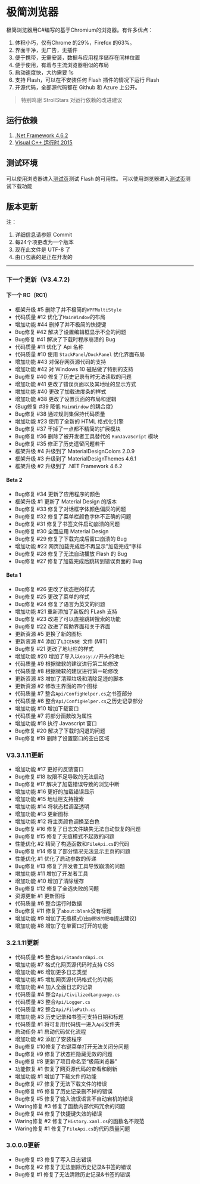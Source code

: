 # 极简浏览器
极简浏览器用C#编写的基于Chromium的浏览器。有许多优点：

1. 体积小巧，仅有Chrome 的29%，Firefox 的63%。
2. 界面干净，无广告，无插件
3. 便于携带，无需安装，数据与应用程序储存在同样位置
4. 便于使用，有着与主流浏览器相似的布局
5. 启动速度快，大约需要 1s
6. 支持 Flash，可以在不安装任何 Flash 插件的情况下运行 Flash
7. 开源代码，全部源代码都在 Github 和 Azure 上公开。

> 特别鸣谢 StrollStars 对运行依赖的改进建议

## 运行依赖

1. [.Net Framework 4.6.2](https://dotnet.microsoft.com/zh-cn/download/dotnet-framework/thank-you/net462-offline-installer)
2. [Visual C++ 运行时 2015](https://aka.ms/vs/17/release/vc_redist.x64.exe)

## 测试环境

可以使用浏览器进入[测试页](https://pinyin.sogou.com/help.php?list=8)测试 Flash 的可用性。
可以使用浏览器进入[测试页](http://cachefly.cachefly.net/10mb.test)测试下载功能

## 版本更新

注：
1. 详细信息请参照 Commit
2. 每24个项更改为一个版本
3. 现在此文件是 UTF-8 了
4. 由`{}`包裹的是正在开发的
-----
### 下一个更新（V3.4.7.2)

#### 下一个 RC（RC1）

+ 框架升级 #5 删除了并不极简的`WPFMultiStyle`
+ 代码质量 #12 优化了`MainWindow`的布局
+ 增加功能 #44 删掉了并不极简的快捷键
+ Bug修复 #42 解决了设置编辑框显示不全的问题
+ Bug修复 #41 解决了下载时程序崩溃的 Bug
+ 代码质量 #11 优化了 Api 名称
+ 代码质量 #10 使用 `StackPanel`/`DockPanel` 优化界面布局
+ 增加功能 #43 对保存网页源代码的支持
+ 增加功能 #42 对 Windows 10 磁贴做了特别的支持
+ Bug修复 #40 修复了历史记录有时无法读取的问题
+ 增加功能 #41 更改了错误页面以及其地址的显示方式
+ 增加功能 #40 更改了加载进度条的样式
+ 增加功能 #38 更改了设置页面的布局和逻辑
+ {Bug修复 #39 降低 `MainWindow` 的耦合度} 
+ Bug修复 #38 通过规则集保持代码质量
+ 增加功能 #23 使用了全新的 HTML 格式化引擎
+ Bug修复 #37 干掉了一点都不精简的扩展模块
+ Bug修复 #36 删除了被开发者工具替代的 `RunJavaScript` 模块
+ Bug修复 #35 修正了历史遗留问题若干
+ 框架升级 #4 升级到了 MaterialDesignColors 2.0.9
+ 框架升级 #3 升级到了 MaterialDesignThemes 4.6.1
+ 框架升级 #2 升级到了 .NET Framework 4.6.2

#### Beta 2

+ Bug修复 #34 更新了应用程序的颜色
+ 框架升级 #1 更新了 Material Design 的版本
+ Bug修复 #33 修复了对话框字体颜色偏灰的问题
+ Bug修复 #32 修复了菜单栏颜色字体不正确的问题
+ Bug修复 #31 修复了书签文件启动崩溃的问题
+ Bug修复 #30 全面应用 Material Design
+ Bug修复 #29 修复了下载完成后窗口崩溃的 Bug
+ 增加功能 #22 网页加载完成后不再显示”加载完成“字样
+ Bug修复 #28 修复了无法自动播放 Flash 的 Bug
+ Bug修复 #27 修复了加载完成后跳转到错误页面的 Bug

#### Beta 1

+ Bug修复 #26 更改了状态栏的样式
+ Bug修复 #25 更改了菜单的样式
+ Bug修复 #24 修复了语言为英文的问题
+ 增加功能 #21 重新添加了新版的 FLash 支持
+ Bug修复 #23 改进了可以直接跳转搜索的功能
+ Bug修复 #22 改进了帮助界面和关于界面
+ 更新资源 #5 更换了新的图标
+ 更新资源 #4 添加了`LICENSE `文件 (MIT)
+ Bug修复 #21 更改了地址栏的样式
+ 增加功能 #20 增加了导入以`easy://`开头的地址
+ 代码质量 #9 根据微软的建议进行第二轮修改
+ 代码质量 #8 根据微软的建议进行第一轮修改
+ 更新资源 #3 增加了清理垃圾和清除足迹的脚本
+ 更新资源 #2 修改主界面的四个图标
+ 代码质量 #7 整合`Api/ConfigHelper.cs`之书签部分
+ 代码质量 #6 整合`Api/ConfigHelper.cs`之历史记录部分
+ 增加功能 #10 增加下载窗口
+ 代码质量 #7 将部分函数改为属性
+ 增加功能 #18 执行 Javascript 窗口
+ Bug修复 #20 解决了下载时闪退的问题
+ Bug修复 #19 删除了设置窗口的空白区域

### V3.3.1.11更新

+ 增加功能 #17 更好的反馈窗口
+ Bug修复 #18 权限不足导致的无法启动
+ Bug修复 #17 解决了加载错误导致的浏览中断
+ 增加功能 #16 更好的加载错误显示
+ 增加功能 #15 地址栏支持搜索
+ 增加功能 #14 将状态栏调至透明
+ 增加功能 #13 更新图标
+ 增加功能 #12 将主页颜色调换至白色
+ Bug修复 #16 修复了日志文件缺失无法自动恢复的问题
+ Bug修复 #15 修复了无痕模式不起效的问题
+ 性能优化 #2 精简了构造函数和`FileApi.cs`的代码
+ Bug修复 #14 修复了部分情况无法显示主页的问题
+ 性能优化 #1 优化了启动参数的传递
+ Bug修复 #13 修复了开发者工具导致崩溃的问题
+ 增加功能 #11 增加了开发者工具
+ 增加功能 #10 增加了清除缓存
+ Bug修复 #12 修复了全选失败的问题
+ 资源更新 #1 更新图标
+ 代码质量 #6 整合运行时数据
+ Bug修复 #11 修复了`about:blank`没有标题
+ 增加功能 #9 增加了无痕模式(由`@要饭的肥喵`提出建议)
+ 增加功能 #8 增加了在单窗口打开的功能

### 3.2.1.11更新

+ 代码质量 #5 整合`Api/StandardApi.cs`
+ 增加功能 #7 格式化网页源代码时支持 CSS
+ 增加功能 #6 增加更多日志类型
+ 增加功能 #5 增加网页源代码格式化的功能
+ 增加功能 #4 加入全面日志的记录
+ 代码质量 #4 整合`Api/CivilizedLanguage.cs`
+ 代码质量 #3 整合`Api/Logger.cs`
+ 代码质量 #2 整合`Api/FilePath.cs`
+ 增加功能 #3 历史记录和书签可支持日期和标题
+ 代码质量 #1 将可复用代码统一进入`Api`文件夹
+ 启动任务 #1 启动代码优化流程
+ 增加功能 #2 添加了安装程序
+ Bug修复 #10修复了右键菜单打开无法关闭分问题
+ Bug修复 #9 修复了状态栏隐藏无效的问题
+ Bug修复 #8 更新了项目命名至“极简浏览器”
+ 功能恢复 #1 恢复了网页源代码的查看和刷新
+ 增加功能 #1 增加了下载文件的功能
+ Bug修复 #7 修复了无法下载文件的错误
+ Bug修复 #6 修复了历史记录删不掉的错误
+ Bug修复 #5 修复了输入流氓语言不自动宕机的错误
+ Waring修复 #3 修复了函数内部代码冗余的问题
+ Bug修复 #4 修复了快捷键失效的错误
+ Waring修复 #2 修复了`History.xaml.cs`的函数名不规范
+ Waring修复 #1 修复了`FileApi.cs`的代码质量问题

### 3.0.0.0更新

+ Bug修复 #3 修复了写入日志错误
+ Bug修复 #2 修复了无法删除历史记录&书签的错误
+ Bug修复 #1 修复了无法清除历史记录&书签的错误
